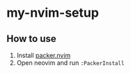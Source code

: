 # my-nvim-setup

## How to use
1. Install [packer.nvim](https://github.com/wbthomason/packer.nvim#quickstart)
2. Open neovim and run `:PackerInstall`